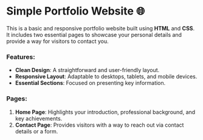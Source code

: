 # Simple Portfolio Website 🌐

This is a basic and responsive portfolio website built using **HTML** and **CSS**. It includes two essential pages to showcase your personal details and provide a way for visitors to contact you.

### Features:
- **Clean Design**: A straightforward and user-friendly layout.
- **Responsive Layout**: Adaptable to desktops, tablets, and mobile devices.
- **Essential Sections**: Focused on presenting key information.

### Pages:
1. **Home Page**: Highlights your introduction, professional background, and key achievements.
2. **Contact Page**: Provides visitors with a way to reach out via contact details or a form.


